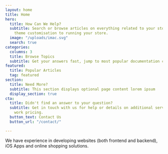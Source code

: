 ```yaml
---
layout: home
title: Home
hero:
  title: How Can We Help?
  subtitle: Search or browse articles on everything related to your store, from basic
    theme customisation to running your store.
  image: "/uploads/imac.svg"
  search: true
categories:
  columns: 3
  title: Browse Topics
  subtitle: Get your answers fast, jump to most popular documentation content
featured:
  title: Popular Articles
  tag: featured
section:
  title: Need More?
  subtitle: This section displays optional page content lorem ipsum
  display_section: true
cta:
  title: Didn't find an answer to your question?
  subtitle: Get in touch with us for help or details on additional services and custom
    work pricing.
  button_text: Contact Us
  button_url: "/contact/"

---
```

We have experience in developing websites (both frontend and backend), iOS Apps and online shopping solutions.